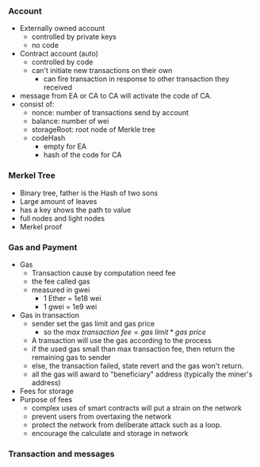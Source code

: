 ### Account

- Externally owned account
  - controlled by private keys
  - no code
- Contract account (auto)
  - controlled by code
  - can't initiate new transactions on their own
    - can fire transaction in response to other transaction they received
- message from EA or CA to CA will activate the code of CA.
- consist of:
  - nonce: number of transactions send by account
  - balance: number of wei
  - storageRoot: root node of Merkle tree
  - codeHash
    - empty for EA
    - hash of the code for CA



### Merkel Tree

- Binary tree, father is the Hash of two sons
- Large amount of leaves
- has a key shows the path to value
- full nodes and light nodes
- Merkel proof

### Gas and Payment

- Gas
  - Transaction cause by computation need fee
  - the fee called gas
  - measured in gwei
    - 1 Ether = 1e18 wei
    - 1 gwei = 1e9 wei
- Gas in transaction
  - sender set the gas limit and gas price
    - so the $max~transaction~fee = gas~limit * gas~price$
  - A transaction will use the gas according to the process
  - if the used gas small than max transaction fee, then return the remaining gas to sender
  - else, the transaction failed, state revert and the gas won't return.
  - all the gas will award to "beneficiary" address (typically the miner's address)
- Fees for storage
- Purpose of fees
  - complex uses of smart contracts will put a strain on the network
  - prevent users from overtaxing the network
  - protect the network from deliberate attack such as a loop.
  - encourage the calculate and storage in network

### Transaction and messages